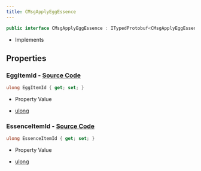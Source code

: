 ```yaml
---
title: CMsgApplyEggEssence
---
```


```csharp
public interface CMsgApplyEggEssence : ITypedProtobuf<CMsgApplyEggEssence>, INativeHandle
```

- Implements

## Properties

### **EggItemId** - [Source Code](https://github.com/swiftly-solution/swiftlys2/blob/main/managed/src/SwiftlyS2.Generated/Protobufs/Interfaces/CMsgApplyEggEssence.cs#L16)

```csharp
ulong EggItemId { get; set; }
```

- Property Value

- [ulong](https://learn.microsoft.com/dotnet/api/system.uint64)

### **EssenceItemId** - [Source Code](https://github.com/swiftly-solution/swiftlys2/blob/main/managed/src/SwiftlyS2.Generated/Protobufs/Interfaces/CMsgApplyEggEssence.cs#L13)

```csharp
ulong EssenceItemId { get; set; }
```

- Property Value

- [ulong](https://learn.microsoft.com/dotnet/api/system.uint64)

